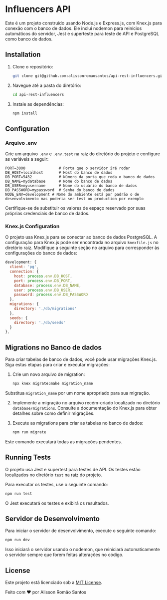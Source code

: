 # Influencers API

Este é um projeto construído usando Node.js e Express.js, com Knex.js para conexão com o banco de dados. Ele inclui nodemon para reinícios automáticos do servidor, Jest e superteste para teste de API e PostgreSQL como banco de dados.

## Installation

1. Clone o repositório:

   ```bash
   git clone git@github.com:alissonromaosantos/api-rest-influencers.git
   ```

2. Navegue até a pasta do diretório:

   ```bash
   cd api-rest-influencers
   ```

3. Instale as dependências:

   ```bash
   npm install
   ```

## Configuration

### Arquivo .env

Crie um arquivo `.env` e `.env.test` na raiz do diretório do projeto e configure as variáveis a seguir:

```plaintext
PORT=3000               # Porta que o servidor irá rodar
DB_HOST=localhost       # Host do banco de dados
DB_PORT=5432            # Número da porta que roda o banco de dados
DB_NAME=mydatabase      # Nome do banco de dados
DB_USER=myusername      # Nome do usuário do banco de dados
DB_PASSWORD=mypassword  # Senha do banco de dados
NODE_ENV=development # Nome do ambiente está por padrão o de desenvolvimento mas poderia ser test ou production por exemplo
```

Certifique-se de substituir os valores de espaço reservado por suas próprias credenciais de banco de dados.

### Knex.js Configuration

O projeto usa Knex.js para se conectar ao banco de dados PostgreSQL. A configuração para Knex.js pode ser encontrada no arquivo `knexfile.js` no diretório raiz. Modifique a seguinte seção no arquivo para corresponder às configurações do banco de dados:

```javascript
development: {
  client: 'pg',
  connection: {
    host: process.env.DB_HOST,
    port: process.env.DB_PORT,
    database: process.env.DB_NAME,
    user: process.env.DB_USER,
    password: process.env.DB_PASSWORD
  },
  migrations: {
    directory: './db/migrations'
  },
  seeds: {
    directory: './db/seeds'
  }
},
```

## Migrations no Banco de dados

Para criar tabelas de banco de dados, você pode usar migrações Knex.js. Siga estas etapas para criar e executar migrações:

1. Crie um novo arquivo de migration:

   ```bash
   npx knex migrate:make migration_name
   ```

Substitua `migration_name` por um nome apropriado para sua migração.

2. Implemente a migração no arquivo recém-criado localizado no diretório `database/migrations`. Consulte a documentação do Knex.js para obter detalhes sobre como definir migrações.

3. Execute as migrations para criar as tabelas no banco de dados:

   ```bash
   npm run migrate
   ```

Este comando executará todas as migrações pendentes.

## Running Tests

O projeto usa Jest e supertest para testes de API. Os testes estão localizados no diretório `test` na raiz do projeto.

Para executar os testes, use o seguinte comando:

```bash
npm run test
```

O Jest executará os testes e exibirá os resultados.

## Servidor de Desenvolvimento

Para iniciar o servidor de desenvolvimento, execute o seguinte comando:

```bash
npm run dev
```

Isso iniciará o servidor usando o nodemon, que reiniciará automaticamente o servidor sempre que forem feitas alterações no código.

## License

Este projeto está licenciado sob a [MIT License](LICENSE).

Feito com ❤️ por Alisson Romão Santos
